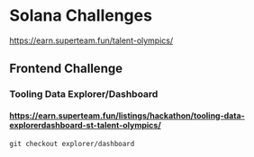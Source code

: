 # Solana Challenges
https://earn.superteam.fun/talent-olympics/

## Frontend Challenge
### Tooling Data Explorer/Dashboard
#### https://earn.superteam.fun/listings/hackathon/tooling-data-explorerdashboard-st-talent-olympics/
```
git checkout explorer/dashboard
```
